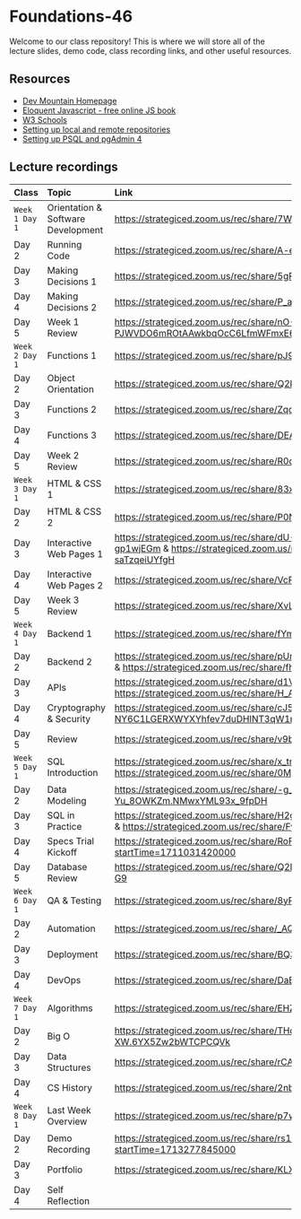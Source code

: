 # Foundations-46

Welcome to our class repository! This is where we will store all of the lecture slides, demo code, class recording links, and other useful resources.


## Resources

 - [Dev Mountain Homepage](https://ed.devmountain.com/)
 - [Eloquent Javascript - free online JS book](https://eloquentjavascript.net/)
 - [W3 Schools](https://www.w3schools.com/js/default.asp)
 - [Setting up local and remote repositories](https://strategiced.zoom.us/rec/share/V_cu70TfrRDC7dYEZ8TnqemIsUmLAXG7nh17DMiq0hTYX9HhYOgMXKQAOSQV-wwk.L-QOkNOisaO_Fop_)
 - [Setting up PSQL and pgAdmin 4](https://www.youtube.com/watch?v=qyDnO2IoZ2U&ab_channel=BradyBott)


## Lecture recordings

| Class | Topic     | Link                |
| :-------- | :------- | :------------------------- |
| `Week 1 Day 1` | Orientation & Software Development | https://strategiced.zoom.us/rec/share/7WjhgxE_nRrlL1uR6mHcvOKYOhWpkE3iYdQAlX3WdN2MLnpbrJ5d3Y9u1dwFEXFb.MA-SfMfS483DuluY |
| Day 2 | Running Code | https://strategiced.zoom.us/rec/share/A-enRf55X4NnGajykCm-tazF_bvLwRr3ZPKmLs4MIDVW7hLcifmrGr2dnJKUimyi.hhJhPGljQgTvsWsH |
| Day 3 | Making Decisions 1 | https://strategiced.zoom.us/rec/share/5gP3-rIAXD3tzry69jf_JrTJ64zEE004e8mKv-LgJ3qqQLfH2Rp3iz5_0Gg07Ac6.Q1rF3c8tgVdYSDVC |
| Day 4 | Making Decisions 2 | https://strategiced.zoom.us/rec/share/P_aJqLRUY-hmiPTnYSlLpdRAXh-LevuOB1_OUf2IQFoQ9KfJvNuII3iInNKoUlUK.5GzWBQY1NhdGtNJI |
| Day 5 | Week 1 Review | https://strategiced.zoom.us/rec/share/nO-JR5-cmKkgd--cb5EUddljMNrsb1-PJWVDO6mROtAAwkbqOcC6LfmWFmxE653M.rqVdkPKUsNbBFkGv |
| `Week 2 Day 1` | Functions 1 | https://strategiced.zoom.us/rec/share/pJ9EF8YVr6pS2fm6Z9FLFqqglIFyDoXkuGxmnOhrZtVFqShIBZIHjaYg3XMXQM0L.O_sRBDtL6OXqC4aQ |
| Day 2 | Object Orientation | https://strategiced.zoom.us/rec/share/Q2kKPnq5_cf2FFEeOo6Luuq5a95Xiz6QOA-dL5IrRLr3xoEoPC6-QXuFwvOndM_X.Ig_Tq9iLRada79xu |
| Day 3 | Functions 2 | https://strategiced.zoom.us/rec/share/ZqdkotgiaAC1l2vJiScJ-e0gsqWef_ucsODo_497Pp698q4nHU7k1qCx8NnrCrsU.0y2uR099T-tdwasT |
| Day 4 | Functions 3 | https://strategiced.zoom.us/rec/share/DEAmBniI9xDoQAI2yvL9BwbrSsVRof0KZkwPZAI-glwiEcS8WzPBeVXZAf0PpHnL.TSKpTo01u16iZqid |
| Day 5 | Week 2 Review | https://strategiced.zoom.us/rec/share/R0q88tkrqwuTFGs41hZIb7nwcU_j13OrC0mEsugBYCGMl9IxT9SeCtp7V4ecbh7G.UP5ay_uadY4O-EVQ |
| `Week 3 Day 1` | HTML & CSS 1 | https://strategiced.zoom.us/rec/share/83xwfQ5wdO_UWNOUsVKglkg5FvokBW2F1ZQt24NsgUIb9vdIwEwt6o8xwjE1auU.fGCFfQqseNSqBadd |
| Day 2 | HTML & CSS 2 | https://strategiced.zoom.us/rec/share/P0Nrwog25nB_N_S6f-M4FcmLg-wtj4k7_g5dzE4FOVfgZN16-aZUo9X5E0K_v-cz.Vjvs3P-LhQWkfpXF |
| Day 3 | Interactive Web Pages 1 | https://strategiced.zoom.us/rec/share/dU-XGZ5jHM1YtON7KoWgWbZSYokj3i2RrHZ7GzAF2OzXuw_mylzRXS2ZtglDLwzo.WK4BCBP-gp1wjEGm & https://strategiced.zoom.us/rec/share/loCNvD5q01TYs6-rNw_L3g0lkalHqHsyz_63_uRAEkUV_nJW7_XyY86_5xm8wYwL.AaR-saTzqeiUYfgH|
| Day 4 | Interactive Web Pages 2 | https://strategiced.zoom.us/rec/share/VcR_l82xSqF9XCpTc4XuqTny04mdy3UxXzZsCvBVtSSJZwQeB7uuK4x9dSlKSw.UbOtCuXt3h2a7X2C |
| Day 5 | Week 3 Review | https://strategiced.zoom.us/rec/share/XvLj9IeqM9V7-wkSYGCg34g99jRD03YvrSjVNKcl417rwHJ7cd2BVJZW7Q7dgwNZ.ID7ulPq5cm200cCV |
| `Week 4 Day 1` | Backend 1 | https://strategiced.zoom.us/rec/share/fYmVzHM1dXJzs19y2fVDwnu409lzENEQTwJI1YyhqVeKMunLvkKgKi6RQNb-41fG.t2jFqblORs0JOjA2 |
| Day 2 | Backend 2 | https://strategiced.zoom.us/rec/share/pUrA42DUcrh8EdyJYP0IoqcY9wQbDtRnJZo1XFuhtwAWMCyP8zvnaPnTcXoDE5JI.kfxPs2TV1MPTS-4F & https://strategiced.zoom.us/rec/share/fhMPI6vA_9uOGRr_vgGgA_8aoj7kFrfBXypv3mWVQ-pI-51guFhHdehlAVgDFrc7.9Nyq6tsEWc1VERMJ |
| Day 3 | APIs | https://strategiced.zoom.us/rec/share/d1VyRHuuMkINFcOt9GCtTCBwfDP5xI-1VWFZZgI-NIHQkQcujjaEOTvtSS8VFe_q.I-oTQamtHqZXqWA6 & https://strategiced.zoom.us/rec/share/H_APO1sM7Zgr6VLYdzh7_mvi0keUqoROlANL2mJypcabJFstUAEBBPIM8dr6_u5R.kNrNp2yM8bnHTqUS |
| Day 4 | Cryptography & Security | https://strategiced.zoom.us/rec/share/cJ5Vuk_LyuPWWDEi2w0HuPUT3vAi-NY6C1LGERXWYXYhfev7duDHlNT3qW1mgTLc.UuV_6S4PbarxZvBj |
| Day 5 | Review | https://strategiced.zoom.us/rec/share/v9bypPKcmQm7iZdCLlUG8qsOzoknJ0M1p_7PmLGKLUZH9O9xsLpAczdFQhBepqgE.9gS2njarRuCBaj7i |
| `Week 5 Day 1` | SQL Introduction | https://strategiced.zoom.us/rec/share/x_tm9Z3KClTsht2os2bSY4DaCM_FiQdV5BfiDnj6gO0C6Nbw5LeYciY1bLcL6qZT.MOok5wGQzIAiFEVm & https://strategiced.zoom.us/rec/share/0MgGUki4K-V1tq0PQSXoCKKwabFZjYwh-yB9C2wI6XhsMcVX_fqLvEy3ZlH6IcqH.MbSXJDbGHn8d8p2h |
| Day 2 | Data Modeling | https://strategiced.zoom.us/rec/share/-g_O92Elavklunm2_hmM86OgTJr_fSX9c3fJc8aHh3Nuw-yC7UnxCt-Yu_8OWKZm.NMwxYML93x_9fpDH |
| Day 3 | SQL in Practice | https://strategiced.zoom.us/rec/share/H2gc5STbXKWtSVBgSVQw_u9J_K_4VfnT1FQHNdI2CIpFZzPPkEkOpIFKFFEVHdpe.chOYqeWVJnCqjg2q & https://strategiced.zoom.us/rec/share/FyAdGgAkF48qLKHyy_5gqsoghslP9o_ePl3hgI1spyRYKOTB0HE7unQRSEtIFMxA.rZV4LgBN1IOBeLiV |
| Day 4 | Specs Trial Kickoff | https://strategiced.zoom.us/rec/share/RoFkUNb196swO-uV6PtYXsa7QNR4CgmspVCJbxxxE34I-LsjoTzPUPu3_r7zPOC4.lOPcdI7Brt4pIirx?startTime=1711031420000 |
| Day 5 | Database Review | https://strategiced.zoom.us/rec/share/Q2Mum6Z01Jd0Eh1fou496BOxcRDHkfwcXGiOSWcmtbpREa_HtYpN24tYtEewZjxW.PYTAEP1LonJyh-G9 |
| `Week 6 Day 1` | QA & Testing | https://strategiced.zoom.us/rec/share/8yRNL05pNu3perCP8pRQVWwo0ljw-Hw4nVC9aUk9rINHk_l9ac_nlwruBo812rhD.ZRu1QvIfWNowEH0m |
| Day 2 | Automation | https://strategiced.zoom.us/rec/share/_AQpKL2enRReZ7PfbclBJTqbPmYFptOKRbtJFNA2xQLhLUwjgKwR3t6Yv3ni49nY.kf9hphUU8YavusGd |
| Day 3 | Deployment | https://strategiced.zoom.us/rec/share/BQ3QtjcRGL8mg-cjqhNf4d4nIbehse_a6IOnP721b8_BOTvAHYWwUwbb7Me2IfOC.hfvkqfrjIDSFEf1I |
| Day 4 | DevOps | https://strategiced.zoom.us/rec/share/DaBzRv2H3H1tV2srOGVbX_ExtNP9sL4z5POoGnsrWNU604FpAysAjQqxYxUQ8rab.gY7BOfQZaXCuLkAA |
| `Week 7 Day 1` | Algorithms | https://strategiced.zoom.us/rec/share/EHZAbT8z9u61SZ20UGTjVMa-FzrmDeEdie4XxbjhK3ObsqXG3ZqopiWLC8MVnIwk.y2zkxbLC2NRqRd75 |
| Day 2 | Big O | https://strategiced.zoom.us/rec/share/THdR5uUYYcIHIwU7imJ1imaS6qoDq35cIleXY_ymX-yXlY2TXyf71FxQKX9LU-XW.6YX5Zw2bWTCPCQVk |
| Day 3 | Data Structures | https://strategiced.zoom.us/rec/share/rCARBWD2PmL60gkkvivAV9gbWlA1ST17bS9jR9XOjTl9Jga5CwSkns5bsxbwZs83.VEr7aFu2ovuraVeK |
| Day 4 | CS History | https://strategiced.zoom.us/rec/share/2nbIKcVMP_Epl0b8go-o9NnN1nJ8pvR2KrIkxo37xzuCN7qOTnJ3x4AXcuDe2xaZ.4oRaE_6x4ngPDe2e |
| `Week 8 Day 1` | Last Week Overview | https://strategiced.zoom.us/rec/share/p7wEItPOjmvWw4QJOQIWhj2Al86jiJrDWZD1ccDHAymQc9SDrKFKB7MTqwTIO3_J.ee3I2Y5ry_uDAK9N |
| Day 2 | Demo Recording | https://strategiced.zoom.us/rec/share/rs15_X5SjCYCn6XcZXOrzGDpR7E0I3Ii0Fpf4yDU1MbhzlugZmR4Lh5wdkMCklWE.PEzpfbQI0bcxYk12?startTime=1713277845000 |
| Day 3 | Portfolio | https://strategiced.zoom.us/rec/share/KLXZdtz4DxmYM3c3Jd7ABq2f4p55Muz1kyk1hnAjqwKyeSDaBRjZbw-j_Pa_rtcQ.QwbJPpCuihUXQLK8 |
| Day 4 | Self Reflection |  |